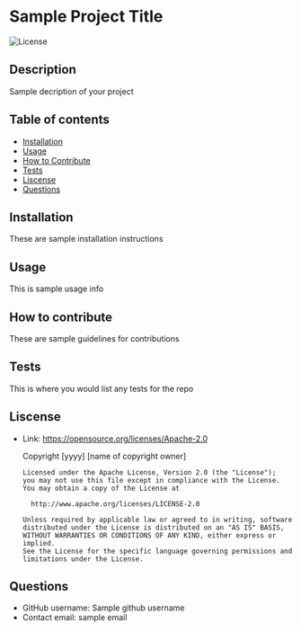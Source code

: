 
  # Sample Project Title
  ![License](https://img.shields.io/badge/License-Apache%202.0-blue.svg)
  ## Description
  Sample decription of your project
  ## Table of contents
  * [Installation](#installation)
  * [Usage](#usage)
  * [How to Contribute](#how-to-contribute)
  * [Tests](#tests)
  * [Liscense](#liscense)
  * [Questions](#questions)
  ## Installation
  These are sample installation instructions
  ## Usage
  This is sample usage info
  ## How to contribute
  These are sample guidelines for contributions
  ## Tests
  This is where you would list any tests for the repo
  ## Liscense
  * Link: https://opensource.org/licenses/Apache-2.0  

     Copyright [yyyy] [name of copyright owner]

        Licensed under the Apache License, Version 2.0 (the "License");
        you may not use this file except in compliance with the License.
        You may obtain a copy of the License at
     
          http://www.apache.org/licenses/LICENSE-2.0
     
        Unless required by applicable law or agreed to in writing, software
        distributed under the License is distributed on an "AS IS" BASIS,
        WITHOUT WARRANTIES OR CONDITIONS OF ANY KIND, either express or implied.
        See the License for the specific language governing permissions and
        limitations under the License.
  ## Questions
  * GitHub username: Sample github username
  * Contact email: sample email
  